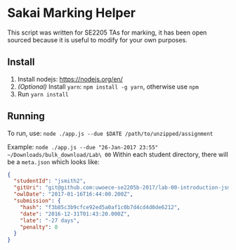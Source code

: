 # Sakai Marking Helper

This script was written for SE2205 TAs for marking, it has been open sourced 
because it is useful to modify for your own purposes. 

## Install

1. Install nodejs: https://nodejs.org/en/
2. _(Optional)_ Install `yarn`: `npm install -g yarn`, otherwise use `npm`
3. Run `yarn install`

## Running

To run, use: `node ./app.js --due $DATE /path/to/unzipped/assignment`

Example: `node ./app.js --due "26-Jan-2017 23:55" ~/Downloads/bulk_download/Lab\ 00`
Within each student directory, there will be a `meta.json` which looks like: 

```json
{
  "studentId": "jsmith2",
  "gitUri": "git@github.com:uwoece-se2205b-2017/lab-00-introduction-jsmith2.git",
  "owlDate": "2017-01-16T16:44:00.200Z",
  "submission": {
    "hash": "f3b85c3b9cfce92ed5a0af1c0b7d4cd4d0de6212",
    "date": "2016-12-31T01:43:20.000Z",
    "late": "-27 days",
    "penalty": 0
  }
}
```